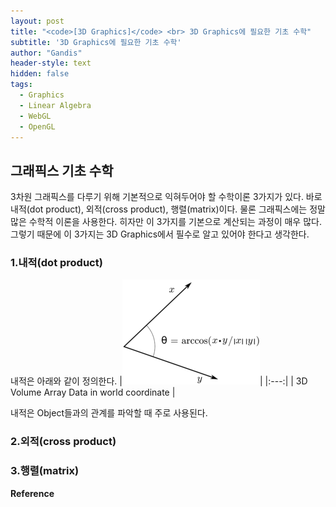 ```yaml
---
layout: post
title: "<code>[3D Graphics]</code> <br> 3D Graphics에 필요한 기초 수학"
subtitle: '3D Graphics에 필요한 기초 수학'
author: "Gandis"
header-style: text
hidden: false
tags:
  - Graphics
  - Linear Algebra
  - WebGL
  - OpenGL
---
```

## **그래픽스 기초 수학**

3차원 그래픽스를 다루기 위해 기본적으로 익혀두어야 할 수학이론 3가지가 있다. 바로 내적(dot product), 외적(cross product), 행렬(matrix)이다. 물론 그래픽스에는 정말 많은 수학적 이론을 사용한다. 히자만 이 3가지를 기본으로 계산되는 과정이 매우 많다. 그렇기 때문에 이 3가지는 3D Graphics에서 필수로 알고 있어야 한다고 생각한다.

### 1.내적(dot product)
내적은 아래와 같이 정의한다.
|![](/../../img/graphics/dot-product.png)|
|:---:|
| 3D Volume Array Data in world coordinate |

내적은 Object들과의 관계를 파악할 때 주로 사용된다.

### 2.외적(cross product)


### 3.행렬(matrix)
**Reference**